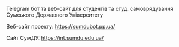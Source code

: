 Telegram бот та веб-сайт для студентів та студ. самоврядування Сумського Державного Університету

Веб-сайт проекту:
https://sumdubot.pp.ua/

Сайт СумДУ:
https://int.sumdu.edu.ua/

